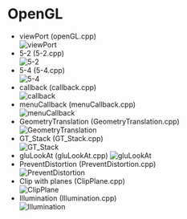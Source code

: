 # OpenGL
- viewPort (openGL.cpp)   
![viewPort](/images/openGL.png)
- 5-2 (5-2.cpp)     
![5-2](/images/5-2.png)
- 5-4 (5-4.cpp)       
![5-4](/images/5-4.png)
- callback (callback.cpp)   
![callback](/images/callback.png)
- menuCallback (menuCallback.cpp)   
![menuCallback](/images/menuCallback.png)
- GeometryTranslation (GeometryTranslation.cpp)   
![GeometryTranslation](/images/GeometryTranslation.png)
- GT_Stack (GT_Stack.cpp)   
![GT_Stack](/images/GT_Stack.png)    
- gluLookAt (gluLookAt.cpp)
![gluLookAt](/images/GluLookAt.png)   
- PreventDistortion (PreventDistortion.cpp)   
![PreventDistortion](/images/PreventDistortion.png)   
- Clip with planes (ClipPlane.cpp)   
![ClipPlane](/images/ClipPlane.png)   
- Illumination (Illumination.cpp)   
![Illumination](/images/Illumination.png)   

